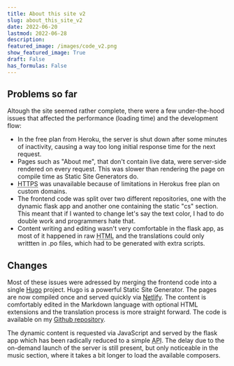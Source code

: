 ```yaml
---
title: About this site v2
slug: about_this_site_v2
date: 2022-06-20
lastmod: 2022-06-28
description:
featured_image: /images/code_v2.png
show_featured_image: True
draft: False
has_formulas: False
---
```

## Problems so far
Altough the site seemed rather complete, there were a few under-the-hood issues that affected the performance (loading time) and the development flow:
- In the free plan from Heroku, the server is shut down after some minutes of inactivity, causing a way too long initial response time for the next request.
- Pages such as "About me", that don't contain live data, were server-side rendered on every request. This was slower than rendering the page on compile time as Static Site Generators do.
- <abbr title="Hypertext Transfer Protocol Secure">HTTPS</abbr> was unavailable because of limitations in Herokus free plan on custom domains.
- The frontend code was split over two different repositories, one with the dynamic flask app and another one containing the static "cs" section. This meant that if I wanted to change let's say the text color, I had to do double work and programmers hate that.
- Content writing and editing wasn't very comfortable in the flask app, as most of it happened in raw <abbr title="Hyper Text Markup Language">HTML</abbr> and the translations could only writtten in .po files, which had to be generated with extra scripts.

## Changes
Most of these issues were adressed by merging the frontend code into a single [Hugo](https://gohugo.io) project. Hugo is a powerful Static Site Generator. The pages are now compiled once and served quickly via [Netlify](https://www.netlify.com). The content is comfortably edited in the Markdown language with optional HTML extensions and the translation process is more straight forward. The code is available on my [Github repository](https://github.com/elimatao/website-frontend).

The dynamic content is requested via JavaScript and served by the flask app which has been radically reduced to a simple <abbr title="Application Programming Interface">API</abbr>. The delay due to the on-demand launch of the server is still present, but only noticeable in the music section, where it takes a bit longer to load the available composers.